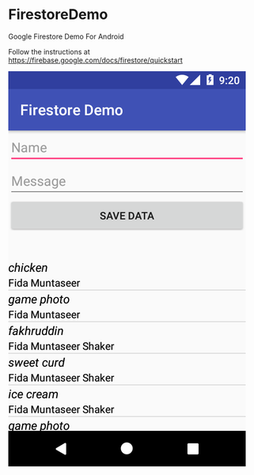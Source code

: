 # FirestoreDemo
Google Firestore Demo For Android

Follow the instructions at https://firebase.google.com/docs/firestore/quickstart

![Screenshot](Screenshot.png)